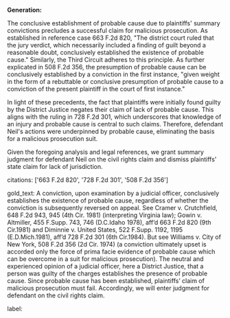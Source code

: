 **Generation:**

The conclusive establishment of probable cause due to plaintiffs' summary convictions precludes a successful claim for malicious prosecution. As established in reference case 663 F.2d 820, "The district court ruled that the jury verdict, which necessarily included a finding of guilt beyond a reasonable doubt, conclusively established the existence of probable cause." Similarly, the Third Circuit adheres to this principle. As further explicated in 508 F.2d 356, the presumption of probable cause can be conclusively established by a conviction in the first instance, "given weight in the form of a rebuttable or conclusive presumption of probable cause to a conviction of the present plaintiff in the court of first instance."

In light of these precedents, the fact that plaintiffs were initially found guilty by the District Justice negates their claim of lack of probable cause. This aligns with the ruling in 728 F.2d 301, which underscores that knowledge of an injury and probable cause is central to such claims. Therefore, defendant Neil's actions were underpinned by probable cause, eliminating the basis for a malicious prosecution suit.

Given the foregoing analysis and legal references, we grant summary judgment for defendant Neil on the civil rights claim and dismiss plaintiffs' state claim for lack of jurisdiction.

citations: ['663 F.2d 820', '728 F.2d 301', '508 F.2d 356']

gold_text: A conviction, upon examination by a judicial officer, conclusively establishes the existence of probable cause, regardless of whether the conviction is subsequently reversed on appeal. See Cramer v. Crutchfield, 648 F.2d 943, 945 (4th Cir. 1981) (interpreting Virginia law); Gowin v. Altmiller, 455 F.Supp. 743, 746 (D.C.Idaho 1978), aff’d 663 F.2d 820 (9th Cir.1981) and Diminnie v. United States, 522 F.Supp. 1192, 1195 (E.D.Mich.1981), aff’d 728 F.2d 301 (6th Cir.1984). But see Williams v. City of New York, 508 F.2d 356 (2d Cir. 1974) (a conviction ultimately upset is accorded only the force of prima facie evidence of probable cause which can be overcome in a suit for malicious prosecution). The neutral and experienced opinion of a judicial officer, here a District Justice, that a person was guilty of the charges establishes the presence of probable cause. Since probable cause has been established, plaintiffs’ claim of malicious prosecution must fail. Accordingly, we will enter judgment for defendant on the civil rights claim.

label: 